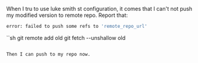 When I tru to use luke smith st configuration, it comes that I can't not push my
modified version to remote repo.
Report that:
```sh
error: failed to push some refs to 'remote_repo_url'
```
``sh
git remote add old <path-to-old-remote>
git fetch --unshallow old
```
 
Then I can push to my repo now.
